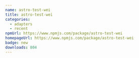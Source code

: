 ```yaml
---
name: astro-test-wei
title: astro-test-wei
categories:
  - adapters
  - recent
npmUrl: https://www.npmjs.com/package/astro-test-wei
homepageUrl: https://www.npmjs.com/package/astro-test-wei
badge: new
downloads: 804
---
```

